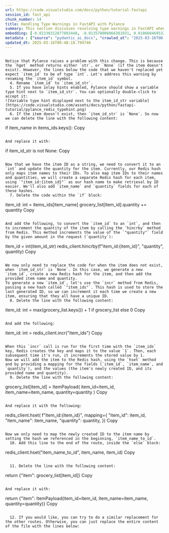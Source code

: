 ```yaml
---
url: https://code.visualstudio.com/docs/python/tutorial-fastapi
session_id: fast_api
chunk_number: 14
title: Handling Type Warnings in FastAPI with Pylance
summary: This section discusses resolving type warnings in FastAPI when using Pylance. It suggests renaming the variable `item_id` to `item_id_str` to clarify its type as a string. Additionally, it advises updating conditional checks to ensure compatibility with the expected data types after these changes.
embedding: [-0.02330312877893448, -0.013578006066381931, 0.01066046953201294, -0.06769181042909622, -0.005107237957417965, -0.01624157465994358, 0.01879364624619484, 0.01693534106016159, -0.00044676719699054956, -0.021779319271445274, 0.05071930214762688, -0.02032984234392643, 0.00819511990994215, -0.04534261301159859, 0.0070739430375397205, -0.012524967081844807, 0.012537356466054916, 0.028444435447454453, -0.03639797493815422, 0.0653131827712059, 0.04390552267432213, -0.006070458795875311, 0.001670924830250442, 0.02037939801812172, -0.0412047877907753, -0.013280677609145641, -0.0029423143714666367, 0.028692210093140602, 0.020689114928245544, -0.07086331397294998, 0.010183504782617092, -0.009706540033221245, 0.00023306226648855954, -0.0010979478247463703, -0.016130076721310616, -0.029410753399133682, -0.011143628507852554, 0.022373978048563004, 0.056393325328826904, 0.00375377363525331, 0.006284163799136877, -0.03919782117009163, 0.04177466779947281, -0.04008980467915535, 0.006355398800224066, 0.050843190401792526, -0.010375529527664185, 0.017046838998794556, -0.029187757521867752, -0.022943856194615364, 0.011069295927882195, 0.01862020418047905, -0.07700810581445694, -0.03218582272529602, 0.018112266436219215, -0.010208281688392162, -0.010418890044093132, 0.009266741573810577, -0.005859851371496916, 0.017914047464728355, 0.028469214215874672, -0.0041718920692801476, -0.019425468519330025, -0.012072780169546604, -0.012884239666163921, 0.03815716877579689, -0.027428563684225082, -0.00949593260884285, -0.011106462217867374, 0.015882302075624466, -0.01700967364013195, -0.013639949262142181, -0.006466897204518318, -0.03969336673617363, 0.0009051488013938069, -0.03805806115269661, -0.031145170331001282, 0.025644591078162193, 0.052924491465091705, -0.04752302169799805, -0.06615561246871948, 0.008170342072844505, -0.0018366235308349133, -0.003936506807804108, 0.00604258431121707, -0.055005792528390884, -0.10109172761440277, -0.03520866110920906, 0.028345325961709023, -0.06144791096448898, -0.011385207995772362, -0.00872783362865448, -0.002849399112164974, 0.015535419806838036, -0.004902824759483337, -0.014754931442439556, -0.0053828866221010685, 0.011224154382944107, -0.003976770211011171, 0.06263722479343414, 0.09930775314569473, -0.03144250065088272, -0.006120013538748026, -0.026710018515586853, 0.021506769582629204, -0.02251025289297104, 0.01614246517419815, 0.03156638517975807, -0.04271620884537697, -0.06496629863977432, -0.06243900582194328, 0.004106851294636726, 0.020292676985263824, -0.00469841156154871, -0.014606267213821411, 0.047845128923654556, -0.015659306198358536, 0.02042895182967186, 0.01854587160050869, -0.055104900151491165, -0.03580331802368164, -0.02117227390408516, -0.006671310402452946, -0.054510243237018585, -0.048439785838127136, -0.03937126323580742, 0.0781974196434021, -0.051834285259246826, -0.0011498254025354981, -0.04041191190481186, 0.058771952986717224, 0.014432826079428196, 0.012655048631131649, -0.003224157029762864, -0.056244660168886185, 0.02305535599589348, -0.014432826079428196, 0.003775453893467784, 0.012617882341146469, 0.04167556017637253, -0.03528299555182457, -0.055402230471372604, -0.0340193472802639, -0.005937280599027872, -0.014098331332206726, -0.03622453287243843, -0.04831589758396149, 0.001189314411021769, -0.02913820371031761, 0.014531935565173626, 0.014965539798140526, 0.030451403930783272, -0.015027482993900776, -0.029881523922085762, -0.02285713702440262, -0.013900112360715866, 0.02953464165329933, 0.028097553178668022, 0.016699956730008125, -0.01926441490650177, -0.07106153666973114, 0.008436699397861958, -0.01718311570584774, -0.061299245804548264, 0.01847153902053833, -0.04454973712563515, 9.567360393702984e-05, -0.030550513416528702, -0.026586132124066353, -0.04702747240662575, -0.019648464396595955, -0.02099883183836937, 0.01619202084839344, 0.02322879619896412, -0.027552450075745583, 0.002940765582025051, -0.03431667760014534, -0.006243900395929813, 0.027156012132763863, 0.0014448311412706971, -0.008684473112225533, -0.02201470546424389, -0.0791885182261467, 0.008703055791556835, -0.0033480438869446516, -0.02013162337243557, -0.01933874748647213, 0.004413471557199955, -0.012537356466054916, 0.04340997710824013, 0.005348817445337772, -0.0050855581648647785, -0.03902437910437584, -0.00805884413421154, -0.02332790568470955, -0.023625236004590988, 0.06248855963349342, -0.0031296932138502598, 0.00584436533972621, 0.0491335503757, -0.013776225037872791, 0.04829112067818642, -0.02134571596980095, -0.02127138338983059, -0.007854430936276913, -0.06848468631505966, -0.03895004838705063, 0.0006728608277626336, -0.01904141902923584, 0.014544324018061161, -0.03481222316622734, -0.04217110574245453, -0.01688578724861145, 0.04061013087630272, 0.02317924238741398, 0.022968634963035583, -0.04085790365934372, 0.025743700563907623, 0.02122182957828045, 0.053023599088191986, -0.04559038579463959, 0.027379008010029793, 0.02980719320476055, -0.04539216682314873, 0.030352294445037842, 0.004695313982665539, 0.052379388362169266, -0.027081679552793503, -0.011403790675103664, 0.00485946424305439, 0.027354231104254723, 0.003509097034111619, 0.024851715192198753, -0.019053807482123375, 0.0481424555182457, 0.00975609477609396, -0.001287649618461728, -0.05946572124958038, 0.006535035092383623, 0.0165141262114048, -0.0431869775056839, 0.006733254063874483, -0.024034062400460243, -0.020936889573931694, 0.04053580015897751, -0.010908243246376514, -0.022126203402876854, -0.04772124066948891, 0.022497864440083504, 0.017121171578764915, 0.03503521904349327, -0.009539292193949223, 0.052726272493600845, -0.056641098111867905, -0.016823843121528625, -0.007811069954186678, -0.011756868101656437, -0.014730154536664486, 0.006553617771714926, 0.012772740796208382, -0.0025737506803125143, 0.0012264804681763053, -0.03109561651945114, 0.022696083411574364, 0.013032903894782066, 0.03664575144648552, -0.008133175782859325, 0.052428942173719406, -0.006067361682653427, -0.04214632883667946, -0.03307780623435974, 0.027849778532981873, 0.023290740326046944, -0.01668756827712059, -0.002476189751178026, -0.0005532325012609363, 0.005853656679391861, -0.0010793647961691022, 0.048068124800920486, -0.03022840805351734, -0.025049934163689613, -0.050793636590242386, 0.02990630269050598, 0.03607587143778801, 0.0234517939388752, 0.027502896264195442, -0.029014315456151962, 0.03577854111790657, 0.028989538550376892, -0.016427405178546906, 0.011335653252899647, -0.028989538550376892, -0.020689114928245544, -0.01145334541797638, -0.0014123108703643084, 0.014829264022409916, -0.014804486185312271, 0.03342469036579132, 0.009316296316683292, 0.014383271336555481, 0.056145552545785904, 0.028617877513170242, 0.006535035092383623, 0.02169260010123253, -0.028023220598697662, -0.012723186053335667, 0.03268136829137802, -0.003341849660500884, 0.03560509905219078, 0.029088648036122322, 0.03746340423822403, 0.02082539163529873, -0.03238404169678688, -0.024987991899251938, -0.011422373354434967, 0.010951603762805462, 0.03545643389225006, -0.022919079288840294, 0.014234607107937336, 0.009526903741061687, 0.02067672647535801, 0.014878818765282631, 0.03238404169678688, 0.019004253670573235, -0.01876886747777462, -0.03795894980430603, 0.004893533419817686, -0.03761206939816475, -0.015560196712613106, 0.00831900630146265, 0.004218349698930979, 0.003716607578098774, 0.029162980616092682, 0.03498566523194313, -0.007699572015553713, 0.009502126835286617, 0.005655437707901001, 0.027750669047236443, 0.03087262064218521, 0.047077029943466187, 0.017418500036001205, -0.027626782655715942, 0.007396048866212368, -0.03364768624305725, -0.05069452524185181, 0.049183107912540436, 0.059217944741249084, 0.057681746780872345, -0.0444258488714695, 0.014606267213821411, 0.01101974118500948, 0.021382881328463554, 0.014110719785094261, 0.005147501360625029, -0.023711955174803734, -0.027007348835468292, -0.011719702742993832, -0.0007847461965866387, -0.059961266815662384, -0.023761510848999023, -0.07329150289297104, 0.018657369539141655, -0.028320549055933952, -0.00497715687379241, -0.009353462606668472, 0.002429732121527195, 0.013280677609145641, -0.02154393494129181, -0.07785053551197052, 0.028716986998915672, 0.03756251186132431, 0.026462245732545853, -0.047250472009181976, -0.02176693081855774, -0.04006502777338028, -0.0036856357473880053, 0.003657761262729764, 0.03159116208553314, 0.01099496427923441, -0.01916530542075634, 0.029088648036122322, 0.001876886817626655, -0.013243511319160461, 0.012419663369655609, 0.03387068212032318, 0.022993411868810654, 0.002270227763801813, 0.02496321313083172, -0.03444056212902069, -0.03877660632133484, 0.014928373508155346, -0.04041191190481186, 0.02144482545554638, 0.022299645468592644, 0.006268678233027458, -0.014668211340904236, 0.010728606954216957, 0.010598525404930115, 0.06278588622808456, 0.050372421741485596, 0.023290740326046944, -0.014692988246679306, -0.01681145466864109, -0.009427794255316257, -0.010276420041918755, 0.0037228018045425415, 0.023922564461827278, 0.03394501656293869, -0.016253963112831116, 0.011335653252899647, 0.013293066062033176, 0.03453967347741127, 0.04038713499903679, -0.03134338930249214, -0.010332169011235237, -0.020639561116695404, 0.007761515211313963, 0.00582578219473362, -0.012636465951800346, -0.023823454976081848, 0.00021254349849186838, -0.058970171958208084, -0.010945409536361694, -0.006950056180357933, -0.03198760375380516, 0.013032903894782066, 0.016675179824233055, -0.051933396607637405, 0.002810684498399496, -0.0016058841720223427, -0.03139294311404228, -0.004336042329668999, 0.012524967081844807, 0.013317843899130821, 0.048613227903842926, -0.03092217445373535, -0.04395507648587227, 0.04675492271780968, 0.024616330862045288, -0.07651256024837494, 0.00287262792699039, -0.03359813243150711, -0.01718311570584774, 0.0431869775056839, -0.026264026761054993, 0.0074889641255140305, 0.016427405178546906, -0.01525047980248928, 0.026264026761054993, 0.03483700007200241, -0.022894302383065224, 0.00596205797046423, -0.04697791859507561, 0.024108394980430603, -0.010939214378595352, -0.03785984218120575, -0.0387270487844944, -0.017740607261657715, 0.0037847452331334352, -0.012345331721007824, 0.012661242857575417, 0.03877660632133484, -0.006398759316653013, 0.03865271806716919, 0.04578860476613045, 0.018137045204639435, 0.011385207995772362, 0.02253502979874611, 0.01224622130393982, -0.03865271806716919, -0.011348041705787182, -0.0018257834017276764, -0.013379787094891071, 0.021234218031167984, -0.0431869775056839, -0.02060239389538765, -0.006696087773889303, 0.05032286420464516, 0.004992642905563116, 0.057929523289203644, -0.029113424941897392, -0.02226247824728489, -0.020936889573931694, 0.01733177900314331, -0.008126981556415558, 0.03704218938946724, 0.0082570631057024, 0.022250089794397354, -0.02154393494129181, -0.006284163799136877, -0.011447151191532612, 0.03788461908698082, 0.0027843585703521967, -0.012785130180418491, -0.009514515288174152, -0.03974292427301407, 0.005296165589243174, 0.008585363626480103, 0.023315517231822014, -0.026883460581302643, 0.01558497454971075, -0.027205567806959152, 0.01062330324202776, 0.03159116208553314, 0.01078435592353344, 0.0012055746046826243, 0.02174215391278267, -0.007451798301190138, 0.023625236004590988, 0.04658148065209389, -0.055749110877513885, -0.0035152912605553865, -0.01770344004034996, -0.010319780558347702, -0.021011220291256905, -0.004490900784730911, -0.00040843969327397645, 0.0012837782269343734, -0.028246216475963593, 0.02476499415934086, -0.015956634655594826, 0.005327137652784586, -0.027899334207177162, 0.023067744448781013, 0.0028741764836013317, 0.007296939380466938, 0.006683699321001768, -0.048861000686883926, 0.021184662356972694, -0.00485946424305439, 0.01626635156571865, -0.027527673169970512, -0.03458922728896141, 0.07145797461271286, -0.03270614519715309, -0.011645370163023472, -0.025520704686641693, -0.0055501339957118034, 0.01832287572324276, -0.024157948791980743, -0.013392175547778606, 0.023662401363253593, -0.005866045597940683, -0.024380944669246674, 0.0007216412923298776, -0.020590005442500114, 0.04259232059121132, 0.005107237957417965, -0.006225317716598511, -0.001269840868189931, 0.016526514664292336, -0.010914437472820282, 0.012698409147560596, 0.002751838183030486, -0.011880755424499512, -0.00552845373749733, 0.013416953384876251, 0.01175067387521267, 0.005940377712249756, 0.023934952914714813, 0.04412851855158806, -0.009861398488283157, 0.02993107959628105, 0.03741385042667389, -0.013429341837763786, 0.004159503150731325, 0.04559038579463959, 0.017145948484539986, -0.02414556033909321, -0.029559418559074402, -0.0019388302462175488, -0.010047229006886482, 0.018607815727591515, -0.003146727802231908, 0.02102361060678959, 0.019821906462311745, -0.03087262064218521, -0.02446766570210457, -0.03040185011923313, 0.024826938286423683, -0.008405727334320545, -0.03659619390964508, 0.03102128393948078, -0.02102361060678959, -0.058920618146657944, -0.0005485867732204497, -0.013293066062033176, -0.012549744918942451, 0.009898564778268337, 0.016724733635783195, -0.0012667437549680471, -0.0069252788089215755, 0.014420436695218086, -0.013144401833415031, -0.0038095226045697927, 0.009272935800254345, 0.013615172356367111, 0.050397198647260666, -0.03989158570766449, 0.005639951676130295, -0.011564843356609344, -0.0009105688659474254, 4.1715047700563446e-05, 0.0176291074603796, -0.049629099667072296, 0.01656368002295494, 0.020813001319766045, 0.012010836973786354, -0.0069252788089215755, -0.03181416168808937, -0.02134571596980095, -0.004757257644087076, -0.004692216869443655, -0.04710180684924126, -0.00016182727995328605, -0.020094458013772964, -0.013206345029175282, 0.04023846983909607, 0.005376692395657301, -0.01767866313457489, 0.006321330089122057, -0.02315446548163891, 0.013726670295000076, -0.0061788600869476795, -0.004144017584621906, 0.011893143877387047, 3.706928691826761e-05, -0.04447540268301964, -0.0417003370821476, -0.025037545710802078, 0.005197056103497744, 0.0026728601660579443, -0.0011544711887836456, -0.01558497454971075, 0.0004541229864116758, 0.025545481592416763, 0.04606115445494652, 0.0016507931286469102, 0.009316296316683292, -0.009564070031046867, 0.0172574482858181, -0.02449244260787964, 0.015275256708264351, -0.017839716747403145, -0.0004111496964469552, -0.0010429730173200369, 0.03146727755665779, 0.023588068783283234, 0.050793636590242386, -0.025768479332327843, -0.0163902398198843, -0.021481990814208984, 0.05089274421334267, 0.018632592633366585, 0.03736429288983345, -0.0028339133132249117, -0.006070458795875311, 0.012537356466054916, 0.009935731068253517, 0.003995352890342474, -0.0207262821495533, -0.03211148828268051, -0.01574602723121643, 0.030550513416528702, 0.01548586506396532, 0.00989237055182457, 0.013763836584985256, 0.03629886731505394, 0.0342671200633049, 0.0012442892184481025, -0.0037197046913206577, -0.019499801099300385, 0.08122026175260544, 0.0030460695270448923, -0.04231977090239525, 0.03520866110920906, 0.016253963112831116, -0.0061478884890675545, -0.00792256835848093, 0.016278740018606186, 0.010177310556173325, 0.00409136526286602, -0.016055744141340256, -0.024975601583719254, 0.015399144031107426, -0.02903909422457218, -0.0037351904902607203, 0.014036388136446476, 0.0013921792851760983, 0.03069917857646942, -0.02089972235262394, 0.017666274681687355, -0.013305454514920712, -0.015176147222518921, 0.03022840805351734, 0.03126905858516693, 0.010635691694915295, 0.005119626875966787, -0.009502126835286617, -0.09360895305871964, -0.025842810049653053, -0.013305454514920712, 0.01710878312587738, -0.03384590521454811, -0.01733177900314331, 0.03855361044406891, 0.0004730931541416794, 0.02367478981614113, -0.005971349310129881, 0.02367478981614113, -0.005887725856155157, 0.026883460581302643, -0.011044519022107124, 0.01809987798333168, -0.01775299571454525, 0.03778551146388054, -0.0017065423307940364, -0.011267514899373055, 0.007842041552066803, -0.025768479332327843, -0.01548586506396532, 0.009279130026698112, -0.02241114340722561, -0.03258226066827774, -0.007866819389164448, -0.004075879696756601, -0.03637319803237915, 0.04811767861247063, 0.058623287826776505, 0.03131861239671707, -0.029088648036122322, 0.00843050517141819, 0.015039871446788311, 0.022473087534308434, -0.00032733246916905046, -0.015138980932533741, -0.03255748003721237, 0.006302746944129467, -0.008387144654989243, 0.015572585165500641, -0.04611071199178696, -0.016947729513049126, -0.027329454198479652, 0.003118853084743023, -0.025619814172387123, -0.021804098039865494, 0.01626635156571865, 0.029113424941897392, -0.060109931975603104, 0.009749900549650192, -0.053717367351055145, 0.00928532425314188, -0.013218734413385391, 0.02330312877893448, 0.027106458321213722, 0.010344557464122772, 0.04930699244141579, 0.024603942409157753, -0.027279898524284363, 0.03466355800628662, -0.009074716828763485, -0.0083809494972229, -0.011236543767154217, 0.00819511990994215, -0.0054634129628539085, -0.003698024433106184, 0.027453340590000153, -0.004608593415468931, 0.022200535982847214, 0.055848222225904465, 0.028543544933199883, -0.03558032214641571, 0.0006418891134671867, -0.00918621476739645, 0.03667052835226059, -0.051536958664655685, -0.008003095164895058, -0.007315522525459528, 0.010666663758456707, -0.015077037736773491, -0.029063871130347252, -0.00011391789303161204, -0.004639565013349056, -0.024826938286423683, 0.03672008216381073, -0.020218344405293465, -0.005011225584894419, -0.0015269062714651227, 0.02119705080986023, 0.0013023612555116415, -0.025421595200896263, -0.03156638517975807, -0.0005876885843463242, -0.03632364422082901, -0.027701115235686302, 0.04075879603624344, 0.013751448132097721, -0.09613624960184097, 0.008511031046509743, 0.0357537642121315, -0.012407274916768074, 0.00467982841655612, 0.008387144654989243, 0.0013101041549816728, 0.04311264678835869, -0.006888112518936396, -0.03461400419473648, 0.02315446548163891, 0.00999148003757, 0.0018722410313785076, -0.030054965987801552, 0.04284009709954262, 0.01218427810817957, 0.009923341684043407, -0.004692216869443655, -0.012413469143211842, -0.029658528044819832, 0.0025629105512052774, 0.04321175813674927, 0.00580719904974103, -0.02980719320476055, -0.028989538550376892, -0.010177310556173325, 0.0025210988242179155, -0.022745637223124504, 0.04695314168930054, -0.014321327209472656, 0.013082458637654781, -0.009266741573810577, -0.04601160064339638, -0.0038776604924350977, -0.021184662356972694, 0.014891207218170166, 0.01594424620270729, 0.0013116527115926147, 0.03503521904349327, 0.028716986998915672, 0.020119234919548035, -0.012531161308288574, 0.004710800014436245, 0.008368561044335365, -0.006510257720947266, 0.0022950051352381706, -0.04757257550954819, 0.0009353462373837829, 0.014593878760933876, 0.011800228618085384, 0.00432675052434206, -0.00015747189172543585, -0.0011234994744881988, -0.004085171036422253, 0.01926441490650177, 0.02013162337243557, -0.026784351095557213, 0.001062330324202776, -0.0374881811439991, 0.009018967859447002, 0.03602631390094757, 0.027849778532981873, 0.0019248930038884282, -0.04199766367673874, 0.016724733635783195, -0.007427020464092493, -0.03354857861995697, 0.019252026453614235, -0.01671234518289566, 0.017517609521746635, 0.0157708041369915, 0.008504836820065975, 0.0022671306505799294, 0.0019140528747811913, -0.012933794409036636, -0.009551681578159332, 0.012859461829066277, 0.012543550692498684, 0.015399144031107426, -0.011639175936579704, 0.01857064850628376, 0.0021308548748493195, 0.02132093906402588, 0.023067744448781013, 0.004466123413294554, 0.02040417492389679, 0.008331394754350185, -0.0011064650025218725, 0.006919084116816521, 0.0046178847551345825, 0.0038590775802731514, 0.01723266951739788, 0.04127912223339081, -0.004054199438542128, -0.024380944669246674, 0.01928919367492199, 0.013602783903479576, -0.010914437472820282, -0.0036329838912934065, -0.0062965527176856995, -0.020069681107997894, 0.030649622902274132, -0.008207508362829685, 0.009056133218109608, -0.03362290933728218, 0.02099883183836937, -0.010654275305569172, 0.002370885806158185, -0.015374366194009781, 0.03258226066827774, -0.020614782348275185, 0.029162980616092682, 0.019029030576348305, 0.048043347895145416, -0.011478123255074024, -0.012884239666163921, 0.0118497833609581, 0.00831900630146265, -0.02198992855846882, 0.002093688817694783, -0.004772743675857782, 0.011905532330274582, 0.028097553178668022, 0.017121171578764915, -0.008901274763047695, 0.01728222519159317, 0.006051876116544008, 0.014011610299348831, -0.008504836820065975, -0.001643050229176879, -0.01032597478479147, 0.040213692933321, 0.013156790286302567, 0.07294461876153946, -0.013838168233633041, -0.009440182708203793, 0.051388293504714966, -0.03741385042667389, -0.06248855963349342, 0.0019821906462311745, 0.005788616370409727, -0.0012210604036226869, -0.027626782655715942, -0.0034130846615880728, -0.027304677292704582, 0.029187757521867752, 0.016947729513049126, 0.02236158773303032, -0.050595417618751526, -0.009886176325380802, 0.0030414238572120667, -0.0048656584694981575, 0.027874555438756943, -0.0002948121400550008, -0.03387068212032318, 0.07239951193332672, -0.01827332004904747, -0.047077029943466187, -0.02211381494998932, -0.03374679759144783, 0.02176693081855774, -0.007594267837703228, 0.009576458483934402, -0.011013546958565712, -0.02263413928449154, 0.000943863473366946, -0.005869142711162567, -0.012772740796208382, 0.004528066609054804, -0.017443278804421425, -0.013924889266490936, 0.026809128001332283, -0.029262090101838112, 0.0449213944375515, 0.03840494528412819, 0.04018891602754593, 0.01983429491519928, 0.022200535982847214, 0.004967865534126759, 0.005757644306868315, -0.03842972218990326, 0.027676336467266083, -0.014556712470948696, -0.005971349310129881, 0.03619975596666336, -0.00839333888143301, 0.02226247824728489, 0.0043205562978982925, 0.054758016020059586, 0.012054197490215302, 0.023922564461827278, 0.001405342249199748, -0.027329454198479652, 0.03919782117009163, 0.008449087850749493, 0.012456829659640789, 0.013875334523618221, -0.008833137340843678, -0.021729765459895134, 0.028295772150158882, 0.017542388290166855, 0.04137822985649109, 0.008077426813542843, -0.04526827856898308, 0.027676336467266083, 0.03890049085021019, -0.010710024274885654, 0.00606116745620966, -0.0033573354594409466, 0.017319390550255775, -0.01012775581330061, -0.01032597478479147, 0.00073286856058985, -0.0006256289198063314, -0.03344946727156639, 0.01641501672565937, -0.03830583393573761, -0.014804486185312271, -0.016799066215753555, -0.06491674482822418, -0.020788224413990974, 0.009173826314508915, -0.04261710122227669, 0.01599380187690258, -0.029683304950594902, 0.012215250171720982, -0.0020332939457148314, -0.00554703688248992, 0.004723188932985067, 0.006646533031016588, 0.007284550927579403, 0.019276805222034454, -0.04316220059990883, -0.03927215188741684, -2.23819133680081e-05, -0.0016198214143514633, 0.008975607343018055, 0.002172666834667325, 0.017443278804421425, 0.008089815266430378, -0.0006302747060544789, -0.008306617848575115, -0.001819589058868587, -0.019301582127809525, 0.015981411561369896, -0.011298486962914467, 0.01064808014780283, 0.07007043808698654, 0.01859542541205883, 0.005810296628624201, -0.0038869520649313927, 0.0006430505309253931, -0.02347657084465027, -0.051586512476205826, 0.011372818611562252, -0.03221059963107109, 0.012295776978135109, 0.0075694904662668705, -0.004651953931897879, -0.020044902339577675, -0.00474177161231637, -0.009849010035395622, 0.026239249855279922, 0.0026294998824596405, -0.025966698303818703, -0.00828184001147747, -0.023488959297537804, 0.03218582272529602, 0.04236932471394539, 0.018310487270355225, 0.020837780088186264, -0.004782035015523434, -0.0016740219434723258, -0.007005805149674416, 0.006968638859689236, -0.009935731068253517, -0.02933642268180847, -0.028642654418945312, -0.025941919535398483, -0.055848222225904465, -0.03260703757405281, 0.010276420041918755, -0.008424310013651848, 0.029509862884879112, 0.03743862733244896, -0.00760665675625205, 0.012772740796208382, -0.003657761262729764, 0.03951992839574814, 0.005172278732061386, 0.03919782117009163, -0.007451798301190138, 0.02176693081855774, -0.02449244260787964, 0.027998443692922592, 0.024938436225056648, -0.00958265271037817, -0.027453340590000153, 0.013602783903479576, 0.013639949262142181, 0.014792097732424736, 0.007600462529808283, 0.02080061286687851, 0.00989237055182457, -0.010356945917010307, 0.01616724207997322, -0.03738906979560852, -0.015300034545361996, 0.04529305547475815, -0.001524583320133388, 0.029212534427642822, -0.0032489344011992216, 0.03981725499033928, 0.0014781258068978786, 0.009180020540952682, 0.0074889641255140305, 0.0189918652176857, 0.03404412418603897, -0.03471311554312706, -0.007383660413324833, 0.03929692879319191, 0.009297712706029415, -0.018186599016189575, 0.028419658541679382, 0.010902049019932747, -0.028791319578886032, 0.00906232837587595, -0.003530777059495449, -0.0030894300434738398, 0.008207508362829685, 0.04167556017637253, -0.001515291864052415, 0.010889659635722637, -0.03032751753926277, -0.050397198647260666, -0.00981803797185421, -0.04385596886277199, 0.02397211827337742, 0.012140917591750622, -0.017145948484539986, -0.015659306198358536, -0.014903596602380276, -0.011360430158674717, 0.04001547396183014, -0.019078584387898445, -0.02223770134150982, -0.03709174320101738, 0.020391786471009254, 0.015523030422627926, 0.007544713094830513, 0.061497464776039124, -0.0022175759077072144, 0.02417033724486828, 0.016551291570067406, 0.027825001627206802, -0.007990705780684948, 0.009706540033221245, 0.03466355800628662, -0.01018969900906086, -0.054163359105587006, -0.025570260360836983, 0.0031606650445610285, 0.04276576265692711, 0.011911727488040924, 0.020168790593743324, 0.028989538550376892, -0.03109561651945114, 0.01973518542945385, -0.026610909029841423, -0.009353462606668472, 0.018434373661875725, 0.02067672647535801, -0.00730932829901576, -0.026858683675527573, -0.002014711033552885, -0.004614787641912699, 0.006318232975900173, -0.013231122866272926, 0.02186604030430317, 0.030253184959292412, 0.029559418559074402, 0.0023352683056145906, 0.03161594271659851, -0.01586991362273693, -0.005754547193646431, 0.01656368002295494, 0.01809987798333168, 0.008876497857272625, 0.007061554118990898, -0.024703051894903183, 0.01906619593501091, 0.03456445038318634, -0.021977538242936134, 0.01827332004904747, 0.012747963890433311, 0.04539216682314873, 0.01745566725730896, -0.005150598473846912, 0.01178784016519785, -0.027156012132763863, 0.03458922728896141, 0.03602631390094757, -0.008046455681324005, -0.006708476692438126, -0.003543165745213628, -0.03741385042667389, -0.007476575672626495, 0.014928373508155346, -0.028444435447454453, 0.025941919535398483, -0.016699956730008125, -0.015027482993900776, -0.0023166853934526443, 0.001238869153894484, -0.012413469143211842, -0.013677115552127361, -0.03590242937207222, -0.015832748264074326, -0.016749510541558266, -0.0021897011902183294, -0.013516062870621681, 0.004187377635389566, -0.01946263387799263, 0.0181246567517519, -0.0008184279431588948, 0.03701741248369217, 0.012252416461706161, 0.009043744765222073, 0.00011885401181643829, 0.03411845862865448, -0.004998837132006884, 0.01785210520029068, -0.005497482139617205, 0.003453347831964493, -0.027502896264195442, -0.004283390007913113, 0.026908237487077713, 0.014110719785094261, -0.012444441206753254, 0.07467903196811676, 0.009403017349541187, 0.00043244275730103254, -0.02070150338113308, 0.0088145537301898, 0.002270227763801813, 0.012921405024826527, -0.03072395548224449, -0.017740607261657715, -0.00841811578720808, 0.01879364624619484, 0.00961981900036335, 0.019078584387898445, 0.04435151815414429, 0.01541153248399496, -0.00474177161231637, 0.03372202068567276, 0.007730543613433838, 0.004153308924287558, -0.017368946224451065, 0.012432051822543144, 0.0037320933770388365, -0.008603946305811405, -0.00808362103998661, -0.0018939212895929813, -0.023241186514496803, -0.008071232587099075, -0.006627949886023998, 0.008145565167069435, -0.006120013538748026, -0.03458922728896141, 0.009068522602319717, 0.000422764103859663, 0.015027482993900776, 0.02221292443573475, -0.027329454198479652, 0.008349978365004063, -0.0062098316848278046, -0.01767866313457489, -0.026338359341025352, -0.03944559395313263, 0.01889275573194027, -0.003354238346219063, 0.006894306745380163, -0.010282614268362522, 0.02070150338113308, -0.013193956576287746, -0.017071617767214775, -0.016179630532860756, 0.006522646173834801, -0.008721639402210712, -0.013962055556476116, 0.011211765930056572, 0.006497868802398443, -0.0020363912917673588, 0.03639797493815422, 0.027279898524284363, -0.014742542989552021, -0.0034750280901789665, 0.0015749124577268958, 0.00979326106607914, 0.027874555438756943, -0.025966698303818703, -0.026710018515586853, -0.03159116208553314, 0.012363914400339127, -0.03833061084151268, 0.008857914246618748, -0.01879364624619484, 0.04809290170669556, -0.014085942879319191, -0.0037135102320462465, -0.013020515441894531, -0.0012528063962236047, 0.010480833239853382, 0.04378163814544678, 0.055352672934532166, 0.011335653252899647, -0.029212534427642822, 0.008895080536603928, 0.004360819701105356, -0.0091242715716362, 0.02360045723617077, -0.013590394519269466, 0.009297712706029415, 0.01797599159181118, -0.013057680800557137, 0.00612311065196991, 0.01862020418047905, 0.0009469606447964907, 0.016600847244262695, 0.010740995407104492, 0.01961129903793335, 0.003543165745213628, -0.017096394672989845, 0.008932246826589108, -0.0015981412725523114, 0.013268289156258106, -0.0016864106291905046, 0.019648464396595955, -0.007036776747554541, 0.00885172002017498, 0.03211148828268051, 0.010338363237679005, -0.025669369846582413, 0.012995737604796886, 0.022274868562817574, -0.009328684769570827, 0.024839326739311218, 0.006863335147500038, 0.04546649754047394, -0.01921486109495163, 0.010394112206995487, -0.03924737498164177, -0.012593105435371399, -0.004119240213185549, -0.015287645161151886, -0.0034068902023136616, -0.004850172903388739, 0.0001113046528189443, 0.01609291136264801, -0.03942081704735756, 0.01876886747777462, -0.01966085284948349, 0.03934648633003235, 0.005017420276999474, 0.009105687960982323, 0.014593878760933876, 0.011942698620259762, 0.013045292347669601, 7.09930100128986e-05, -0.0009206346585415304, 0.025718923658132553, -0.006008515600115061, -0.026536578312516212, 0.004342236556112766, 0.0018660466885194182, 0.027849778532981873, -0.005398372188210487, 0.020788224413990974, -0.012636465951800346, 0.056641098111867905, -0.0311699490994215, 0.000963220780249685, -0.027577226981520653, -0.019549354910850525, 0.01582035981118679, 0.010734801180660725, 0.006355398800224066, 0.016799066215753555, -0.029162980616092682, 0.0010553617030382156, -0.006634144578129053, 0.014160274527966976, 0.029162980616092682, -0.02151915803551674, -0.008665889501571655, 0.0035245828330516815, -0.014234607107937336, 0.014507157728075981, 0.021110329777002335, 0.028593100607395172, 0.005584202706813812, 0.009378239512443542, -0.009099493734538555, 0.00828184001147747, -0.027998443692922592, 0.014494769275188446, 0.010183504782617092, 0.0009159888722933829, 0.0028246217407286167, -0.0010251642670482397, 0.02094927802681923, -0.02474021725356579, -0.016353072598576546, 0.020961666479706764, -0.02535965107381344, -0.028964761644601822, -0.013701893389225006, -0.0031993796583265066, -0.013231122866272926, 0.021754542365670204, 0.00541076110675931, 0.0019713505171239376, -0.025520704686641693, 0.02456677518785, 0.00434533366933465, -0.03404412418603897, -0.01864498108625412, 0.023885397240519524, -0.005856753792613745, -0.006559812463819981, -0.01574602723121643, -0.01785210520029068, -0.017691051587462425, 0.018632592633366585, 0.03937126323580742, -0.007018194068223238, 0.010344557464122772, -0.02290669083595276, 0.01611768826842308, 0.0394703708589077, -0.011186989024281502, -0.002166472375392914, 0.02436855621635914, 0.03409367799758911, 0.0019527674885466695, 0.007953540422022343, -0.026809128001332283, 0.008957023732364178, -0.007866819389164448, -0.012035613879561424, -0.00871544424444437, 0.0028741764836013317, -0.03637319803237915, 0.006646533031016588, 0.01525047980248928, -0.0038312028627842665, 0.003973673097789288, -0.03662097454071045, 0.01914052851498127, -0.013578006066381931, 0.0078234588727355, 0.0001708284398773685, 0.019425468519330025, 0.005101043730974197, -0.0026294998824596405, -0.03741385042667389, 0.011899338103830814, -0.010270225815474987, 0.029980633407831192, 0.04355863854289055, -0.014990316703915596, 0.00808362103998661, 0.004181183408945799, -0.061348799616098404, 0.028419658541679382, 0.022522641345858574, -0.018855588510632515, 0.03399457037448883, 0.000981803867034614, 0.006572200916707516, 0.026363136246800423, 0.0335237979888916, 0.007259773556143045, 0.005686409305781126, -0.01111885067075491, -0.01859542541205883, 0.02454199828207493, 0.0027069291099905968, -0.0005923343123868108, 0.014383271336555481, 0.012933794409036636, -0.010734801180660725, -0.01072241272777319, 0.007873013615608215, 0.04115523397922516, 0.015597363002598286, 0.004261709749698639, -0.01894230954349041, -0.01567169465124607, 0.03359813243150711, 0.054857127368450165, 0.006547423545271158, -0.008808359503746033, 0.027849778532981873, -0.009099493734538555, 0.012209055945277214, 0.00059504434466362, 0.0303027406334877, -0.04264187812805176, -0.02057761698961258, 0.0019744476303458214, 0.005949669051915407, -0.0209740549325943, -0.01827332004904747, -0.0007603559643030167, 0.012165695428848267, -0.010202087461948395, 0.014160274527966976, 0.04363297298550606, 0.03439100831747055, 0.02275802753865719, 0.014110719785094261, 0.013962055556476116, 0.004119240213185549, -0.00462407898157835, -0.047473467886447906, -0.04474795609712601, -0.01579558104276657, 0.007055359892547131, 0.003756870748475194, 0.0008470768225379288, -0.0068757240660488605, -0.0075880736112594604, 0.060754142701625824, -0.009669373743236065, -0.004713897127658129, -0.029980633407831192, 0.0011715056607499719]
metadata : {"source": "pydantic_ai_docs", "crawled_at": "2025-03-16T00:48:18.793240", "url_path": "/docs/python/tutorial-fastapi", "chunk_size": 4005}
updated_dt: 2025-03-16T00:48:18.794746
---
```

```

Notice that Pylance raises a problem with this change. This is because the `hget` method returns either `str`, or `None` (if the item doesn't exist). However, the lines below the code that we haven't replaced yet expect `item_id` to be of type `int`. Let's address this warning by renaming the `item_id` symbol.
  4. Rename `item_id` to `item_id_str`.
  5. If you have inlay hints enabled, Pylance should show a variable type hint next to `item_id_str`. You can optionally double-click to accept it:
![Variable type hint displayed next to the item_id_str variable](https://code.visualstudio.com/assets/docs/python/fastapi-tutorial/pylance_redis_typehint.png)
  6. If the item doesn't exist, then `item_id_str` is `None`. So now we can delete the line with the following content:
```
if item_name in items_ids.keys():
Copy
```

And replace it with:
```
if item_id_str is not None:
Copy
```

Now that we have the item ID as a string, we need to convert it to an `int` and update the quantity for the item. Currently, our Redis hash only maps item names to their IDs. To also map item IDs to their names and quantities, we will create a separate Redis hash for each item, using `"item_id:{item_id}"` as our hash name to make retrieval by ID easier. We'll also add `item_name` and `quantity` fields for each of these hashes.
  7. Delete the code within the `if` block:
```
item_id: int = items_ids[item_name]
grocery_list[item_id].quantity += quantity
Copy
```

And add the following, to convert the `item_id` to an `int`, and then to increment the quantity of the item by calling the `hincrby` method from Redis. This method increments the value of the `"quantity"` field by the given amount in the request (`quantity`):
```
item_id = int(item_id_str)
redis_client.hincrby(f"item_id:{item_id}", "quantity", quantity)
Copy
```

We now only need to replace the code for when the item does not exist, when `item_id_str` is `None`. In this case, we generate a new `item_id`, create a new Redis hash for the item, and then add the provided item name and quantity.
To generate a new `item_id`, let's use the `incr` method from Redis, passing a new hash called `"item_ids"`. This hash is used to store the last generated ID, so we can increment it each time we create a new item, ensuring that they all have a unique ID.
  8. Delete the line with the following content:
```
item_id: int = max(grocery_list.keys()) + 1 if grocery_list else 0
Copy
```

And add the following:
```
item_id: int = redis_client.incr("item_ids")
Copy
```

When this `incr` call is run for the first time with the `item_ids` key, Redis creates the key and maps it to the value `1`. Then, each subsequent time it's run, it increments the stored value by 1.
Now we will add the item to the Redis hash, using the `hset` method and by providing a mapping for the fields (`item_id`, `item_name`, and `quantity`), and the values (the item's newly created ID, and its provided name and quantity).
  9. Delete the line with the following content:
```
grocery_list[item_id] = ItemPayload(
    item_id=item_id, item_name=item_name, quantity=quantity
  )
Copy
```

And replace it with the following:
```
redis_client.hset(
      f"item_id:{item_id}",
      mapping={
        "item_id": item_id,
        "item_name": item_name,
        "quantity": quantity,
      })
Copy
```

Now we only need to map the newly created ID to the item name by setting the hash we referenced in the beginning, `item_name_to_id`.
  10. Add this line to the end of the route, inside the `else` block:
```
redis_client.hset("item_name_to_id", item_name, item_id)
Copy
```

  11. Delete the line with the following content:
```
return {"item": grocery_list[item_id]}
Copy
```

And replace it with:
```
return {"item": ItemPayload(item_id=item_id, item_name=item_name, quantity=quantity)}
Copy
```

  12. If you would like, you can try to do a similar replacement for the other routes. Otherwise, you can just replace the entire content of the file with the lines below: